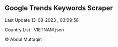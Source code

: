 

## Google Trends Keywords Scraper 
 
Last Update 13-08-2023 , 03:09:58

Country List :
VIETNAM.json



© Abdul Muttaqin 
